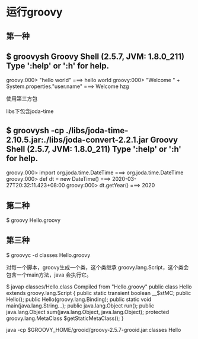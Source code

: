 运行groovy
=========

第一种
-----
$ groovysh
Groovy Shell (2.5.7, JVM: 1.8.0_211)
Type ':help' or ':h' for help.
-------------------------------------------------------------------------------
groovy:000> "hello world"
===> hello world
groovy:000> "Welcome " + System.properties."user.name"
===> Welcome hzg

使用第三方包

libs下包含joda-time

$ groovysh -cp ./libs/joda-time-2.10.5.jar:./libs/joda-convert-2.2.1.jar
Groovy Shell (2.5.7, JVM: 1.8.0_211)
Type ':help' or ':h' for help.
------------------------------------------------------------------
groovy:000> import org.joda.time.DateTime
===> org.joda.time.DateTime
groovy:000> def dt = new DateTime()
===> 2020-03-27T20:32:11.423+08:00
groovy:000> dt.getYear()
===> 2020

第二种
-----
$ groovy Hello.groovy

第三种
-----
$ groovyc -d classes Hello.groovy

对每一个脚本，groovy生成一个类，这个类继承 groovy.lang.Script，这个类会包含一个main方法，java
会执行它。

$ javap classes/Hello.class
Compiled from "Hello.groovy"
public class Hello extends groovy.lang.Script {
  public static transient boolean __$stMC;
  public Hello();
  public Hello(groovy.lang.Binding);
  public static void main(java.lang.String...);
  public java.lang.Object run();
  public java.lang.Object sum(java.lang.Object, java.lang.Object);
  protected groovy.lang.MetaClass $getStaticMetaClass();
}

java -cp $GROOVY_HOME/grooid/groovy-2.5.7-grooid.jar:classes Hello